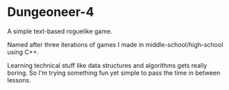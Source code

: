 # Dungeoneer-4
A simple text-based roguelike game.

Named after three iterations of games I made in middle-school/high-school using C++.

Learning technical stuff like data structures and algorithms gets really boring. So I'm trying something fun yet simple to pass the time in between lessons.
